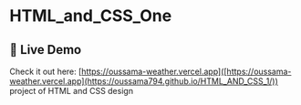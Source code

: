 # HTML_and_CSS_One
## 🔗 Live Demo 
Check it out here: [https://oussama-weather.vercel.app]([https://oussama-weather.vercel.app](https://oussama794.github.io/HTML_AND_CSS_1/))
 project of HTML and CSS design 
